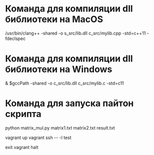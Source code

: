 # Команда для компиляции dll библиотеки на MacOS
/usr/bin/clang++ -shared -o s_src/lib.dll c_src/mylib.cpp -std=c++11 -fdeclspec

# Команда для компиляции dll библиотеки на Windows
 & $gccPath -shared -o c_src/lib.dll c_src/mylib.c -std=c11

# Команда для запуска пайтон скрипта
python matrix_mul.py matrix1.txt matrix2.txt result.txt 

vagrant up
vagrant ssh -- -l test

exit
vagrant halt